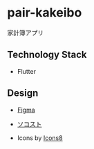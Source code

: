 # pair-kakeibo

家計簿アプリ

## Technology Stack

- Flutter

## Design

- [Figma](https://www.figma.com/file/LjkCX6Wum7I4h54dx7TupT/%E3%83%9A%E3%82%A2%E5%AE%B6%E8%A8%88%E7%B0%BF?type=design&node-id=0-1&mode=design&t=ltl2W1pfhHXmoEt5-0)

- [ソコスト](https://soco-st.com/)

- Icons by [Icons8](https://icons8.jp/)
